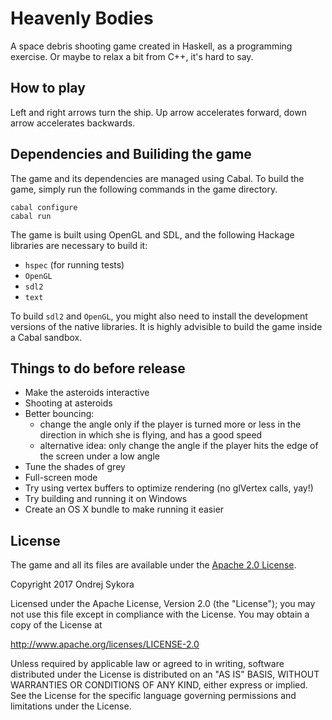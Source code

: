 # Heavenly Bodies

A space debris shooting game created in Haskell, as a programming exercise. Or
maybe to relax a bit from C++, it's hard to say.

## How to play

Left and right arrows turn the ship. Up arrow accelerates forward, down arrow
accelerates backwards.

## Dependencies and Builiding the game

The game and its dependencies are managed using Cabal. To build the game, simply
run the following commands in the game directory.

    cabal configure
    cabal run

The game is built using OpenGL and SDL, and the following Hackage libraries are
necessary to build it:

* `hspec` (for running tests)
* `OpenGL`
* `sdl2`
* `text`

To build `sdl2` and `OpenGL`, you might also need to install the development
versions of the native libraries. It is highly advisible to build the game
inside a Cabal sandbox.

## Things to do before release

* Make the asteroids interactive
* Shooting at asteroids
* Better bouncing:
    * change the angle only if the player is turned more or less in the
      direction in which she is flying, and has a good speed
    * alternative idea: only change the angle if the player hits the edge of the
      screen under a low angle
* Tune the shades of grey
* Full-screen mode
* Try using vertex buffers to optimize rendering (no glVertex calls, yay!)
* Try building and running it on Windows
* Create an OS X bundle to make running it easier

## License

The game and all its files are available under the [Apache 2.0 License][Apache].

Copyright 2017 Ondrej Sykora

Licensed under the Apache License, Version 2.0 (the "License");
you may not use this file except in compliance with the License.
You may obtain a copy of the License at

http://www.apache.org/licenses/LICENSE-2.0

Unless required by applicable law or agreed to in writing, software
distributed under the License is distributed on an "AS IS" BASIS,
WITHOUT WARRANTIES OR CONDITIONS OF ANY KIND, either express or implied.
See the License for the specific language governing permissions and
limitations under the License.

[Apache]: http://www.apache.org/licenses/LICENSE-2.0
